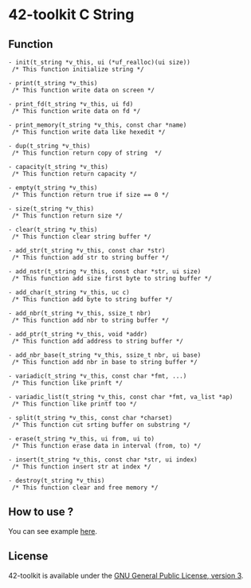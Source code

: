 42-toolkit	C String
==========

## Function

	- init(t_string *v_this, ui (*uf_realloc)(ui size))
	 /* This function initialize string */

	- print(t_string *v_this)
	 /* This function write data on screen */

	- print_fd(t_string *v_this, ui fd)
	 /* This function write data on fd */

	- print_memory(t_string *v_this, const char *name)
	 /* This function write data like hexedit */

	- dup(t_string *v_this)
	 /* This function return copy of string  */

	- capacity(t_string *v_this)
	 /* This function return capacity */

	- empty(t_string *v_this)
	 /* This function return true if size == 0 */

	- size(t_string *v_this)
	 /* This function return size */

	- clear(t_string *v_this)
	 /* This function clear string buffer */

	- add_str(t_string *v_this, const char *str)
	 /* This function add str to string buffer */

	- add_nstr(t_string *v_this, const char *str, ui size)
	 /* This function add size first byte to string buffer */

	- add_char(t_string *v_this, uc c)
	 /* This function add byte to string buffer */

	- add_nbr(t_string *v_this, ssize_t nbr)
	 /* This function add nbr to string buffer */

	- add_ptr(t_string *v_this, void *addr)
	 /* This function add address to string buffer */

	- add_nbr_base(t_string *v_this, ssize_t nbr, ui base)
	 /* This function add nbr in base to string buffer */

	- variadic(t_string *v_this, const char *fmt, ...)
	 /* This function like prinft */

	- variadic_list(t_string *v_this, const char *fmt, va_list *ap)
	 /* This function like printf too */

	- split(t_string *v_this, const char *charset)
	 /* This function cut srting buffer on substring */

	- erase(t_string *v_this, ui from, ui to)
	 /* This function erase data in interval (from, to) */

	- insert(t_string *v_this, const char *str, ui index)
	 /* This function insert str at index */

	- destroy(t_string *v_this)
	 /* This function clear and free memory */


## How to use ?

You can see example [here](https://github.com/QuentinPerez/42-toolkit/tree/master/examples/libc/string).

## License

42-toolkit is available under the [GNU General Public License, version 3](LICENSE).
